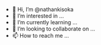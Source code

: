 - 👋 Hi, I’m @nathankisoka
- 👀 I’m interested in ...
- 🌱 I’m currently learning ...
- 💞️ I’m looking to collaborate on ...
- 📫 How to reach me ...

<!---
nathankisoka/nathankisoka is a ✨ special ✨ repository because its `README.md` (this file) appears on your GitHub profile.
You can click the Preview link to take a look at your changes.
--->

